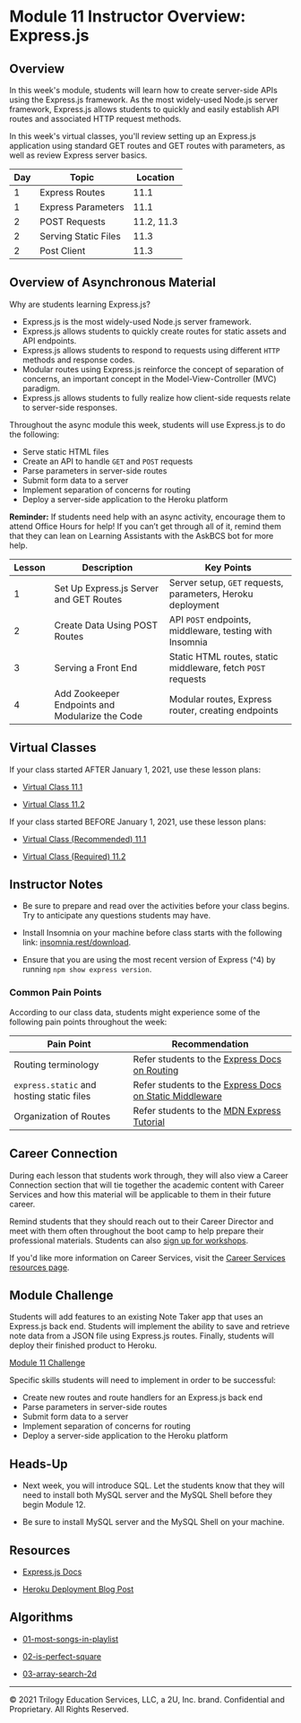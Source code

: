 # Module 11 Instructor Overview: Express.js

## Overview

In this week's module, students will learn how to create server-side APIs using the Express.js framework. As the most widely-used Node.js server framework, Express.js allows students to quickly and easily establish API routes and associated HTTP request methods.

In this week's virtual classes, you'll review setting up an Express.js application using standard GET routes and GET routes with parameters, as well as review Express server basics.

| Day | Topic                | Location   |
| --- | -------------------- | ---------- |
| 1   | Express Routes       | 11.1       |
| 1   | Express Parameters   | 11.1       |
| 2   | POST Requests        | 11.2, 11.3 |
| 2   | Serving Static Files | 11.3       |
| 2   | Post Client          | 11.3       |

## Overview of Asynchronous Material

Why are students learning Express.js?

* Express.js is the most widely-used Node.js server framework.
* Express.js allows students to quickly create routes for static assets and API endpoints.
* Express.js allows students to respond to requests using different `HTTP` methods and response codes.
* Modular routes using Express.js reinforce the concept of separation of concerns, an important concept in the Model-View-Controller (MVC) paradigm.
* Express.js allows students to fully realize how client-side requests relate to server-side responses.

Throughout the async module this week, students will use Express.js to do the following:

* Serve static HTML files
* Create an API to handle `GET` and `POST` requests
* Parse parameters in server-side routes
* Submit form data to a server
* Implement separation of concerns for routing
* Deploy a server-side application to the Heroku platform

**Reminder:** If students need help with an async activity, encourage them to attend Office Hours for help! If you can’t get through all of it, remind them that they can lean on Learning Assistants with the AskBCS bot for more help.

| Lesson | Description                                     | Key Points                                                   |
| ------ | ----------------------------------------------- | ------------------------------------------------------------ |
| 1      | Set Up Express.js Server and GET Routes         | Server setup, `GET` requests, parameters, Heroku deployment  |
| 2      | Create Data Using POST Routes                   | API `POST` endpoints, middleware, testing with Insomnia      |
| 3      | Serving a Front End                             | Static HTML routes, static middleware, fetch `POST` requests |
| 4      | Add Zookeeper Endpoints and Modularize the Code | Modular routes, Express router, creating endpoints           |

## Virtual Classes

If your class started AFTER January 1, 2021, use these lesson plans:

* [Virtual Class 11.1](./11.1-REQUIRED.md)

* [Virtual Class 11.2](./11.2-REQUIRED.md)

If your class started BEFORE January 1, 2021, use these lesson plans:

* [Virtual Class (Recommended) 11.1](./11.1-RECOMMENDED.md)

* [Virtual Class (Required) 11.2](./11.2-REQUIRED.md)

## Instructor Notes

* Be sure to prepare and read over the activities before your class begins. Try to anticipate any questions students may have.

* Install Insomnia on your machine before class starts with the following link: [insomnia.rest/download](https://insomnia.rest/download).

* Ensure that you are using the most recent version of Express (^4) by running `npm show express version`.

### Common Pain Points

According to our class data, students might experience some of the following pain points throughout the week:

| Pain Point                                | Recommendation                                                                                                                 |
| --- | --- |
| Routing terminology                       | Refer students to the [Express Docs on Routing](https://expressjs.com/en/guide/routing.html)                                   |
| `express.static` and hosting static files | Refer students to the [Express Docs on Static Middleware](https://expressjs.com/en/starter/static-files.html)                  |
| Organization of Routes                    | Refer students to the [MDN Express Tutorial](https://developer.mozilla.org/en-US/docs/Learn/Server-side/Express_Nodejs/routes) |

## Career Connection

During each lesson that students work through, they will also view a Career Connection section that will tie together the academic content with Career Services and how this material will be applicable to them in their future career.

Remind students that they should reach out to their Career Director and meet with them often throughout the boot camp to help prepare their professional materials. Students can also [sign up for workshops](https://careerservicesonlineevents.splashthat.com/).

If you'd like more information on Career Services, visit the [Career Services resources page](https://mycareerspot.org/).

## Module Challenge

Students will add features to an existing Note Taker app that uses an Express.js back end. Students will implement the ability to save and retrieve note data from a JSON file using Express.js routes. Finally, students will deploy their finished product to Heroku.

[Module 11 Challenge](../../01-Class-Content/11-Express/02-Challenge/README.md)

Specific skills students will need to implement in order to be successful:

* Create new routes and route handlers for an Express.js back end
* Parse parameters in server-side routes
* Submit form data to a server
* Implement separation of concerns for routing
* Deploy a server-side application to the Heroku platform

## Heads-Up

* Next week, you will introduce SQL. Let the students know that they will need to install both MySQL server and the MySQL Shell before they begin Module 12.

* Be sure to install MySQL server and the MySQL Shell on your machine.

## Resources

* [Express.js Docs](https://expressjs.com/en/api.html)

* [Heroku Deployment Blog Post](https://coding-boot-camp.github.io/full-stack/heroku/heroku-deployment-guide)

## Algorithms

* [01-most-songs-in-playlist](../../01-Class-Content/11-Express/03-Algorithms/01-most-songs-in-playlist)

* [02-is-perfect-square](../../01-Class-Content/11-Express/03-Algorithms/02-is-perfect-square)

* [03-array-search-2d](../../01-Class-Content/11-Express/03-Algorithms/03-array-search-2d)

---
© 2021 Trilogy Education Services, LLC, a 2U, Inc. brand. Confidential and Proprietary. All Rights Reserved.

